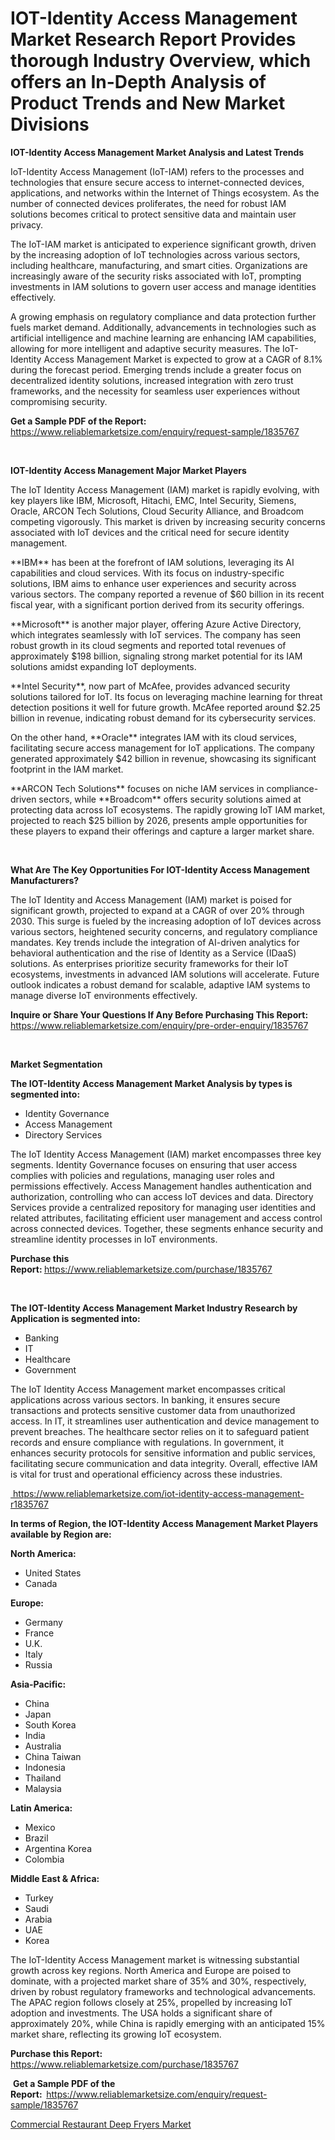 <p><h1>IOT-Identity Access Management Market Research Report Provides thorough Industry Overview, which offers an In-Depth Analysis of Product Trends and New Market Divisions</h1></p><p><strong>IOT-Identity Access Management Market Analysis and Latest Trends</strong></p>
<p><p>IoT-Identity Access Management (IoT-IAM) refers to the processes and technologies that ensure secure access to internet-connected devices, applications, and networks within the Internet of Things ecosystem. As the number of connected devices proliferates, the need for robust IAM solutions becomes critical to protect sensitive data and maintain user privacy. </p><p>The IoT-IAM market is anticipated to experience significant growth, driven by the increasing adoption of IoT technologies across various sectors, including healthcare, manufacturing, and smart cities. Organizations are increasingly aware of the security risks associated with IoT, prompting investments in IAM solutions to govern user access and manage identities effectively.</p><p>A growing emphasis on regulatory compliance and data protection further fuels market demand. Additionally, advancements in technologies such as artificial intelligence and machine learning are enhancing IAM capabilities, allowing for more intelligent and adaptive security measures. The IoT-Identity Access Management Market is expected to grow at a CAGR of 8.1% during the forecast period. Emerging trends include a greater focus on decentralized identity solutions, increased integration with zero trust frameworks, and the necessity for seamless user experiences without compromising security.</p></p>
<p><strong>Get a Sample PDF of the Report:&nbsp;</strong> <a href="https://www.reliablemarketsize.com/enquiry/request-sample/1835767?utm_campaign=1879&utm_medium=2&utm_source=Github&utm_content=ia&utm_term=31122024&utm_id=iot-identity-access-management">https://www.reliablemarketsize.com/enquiry/request-sample/1835767</a></p>
<p>&nbsp;</p>
<p><strong>IOT-Identity Access Management Major Market Players</strong></p>
<p><p>The IoT Identity Access Management (IAM) market is rapidly evolving, with key players like IBM, Microsoft, Hitachi, EMC, Intel Security, Siemens, Oracle, ARCON Tech Solutions, Cloud Security Alliance, and Broadcom competing vigorously. This market is driven by increasing security concerns associated with IoT devices and the critical need for secure identity management.</p><p>**IBM** has been at the forefront of IAM solutions, leveraging its AI capabilities and cloud services. With its focus on industry-specific solutions, IBM aims to enhance user experiences and security across various sectors. The company reported a revenue of $60 billion in its recent fiscal year, with a significant portion derived from its security offerings.</p><p>**Microsoft** is another major player, offering Azure Active Directory, which integrates seamlessly with IoT services. The company has seen robust growth in its cloud segments and reported total revenues of approximately $198 billion, signaling strong market potential for its IAM solutions amidst expanding IoT deployments.</p><p>**Intel Security**, now part of McAfee, provides advanced security solutions tailored for IoT. Its focus on leveraging machine learning for threat detection positions it well for future growth. McAfee reported around $2.25 billion in revenue, indicating robust demand for its cybersecurity services.</p><p>On the other hand, **Oracle** integrates IAM with its cloud services, facilitating secure access management for IoT applications. The company generated approximately $42 billion in revenue, showcasing its significant footprint in the IAM market.</p><p>**ARCON Tech Solutions** focuses on niche IAM services in compliance-driven sectors, while **Broadcom** offers security solutions aimed at protecting data across IoT ecosystems. The rapidly growing IoT IAM market, projected to reach $25 billion by 2026, presents ample opportunities for these players to expand their offerings and capture a larger market share.</p></p>
<p>&nbsp;</p>
<p><strong>What Are The Key Opportunities For IOT-Identity Access Management Manufacturers?</strong></p>
<p><p>The IoT Identity and Access Management (IAM) market is poised for significant growth, projected to expand at a CAGR of over 20% through 2030. This surge is fueled by the increasing adoption of IoT devices across various sectors, heightened security concerns, and regulatory compliance mandates. Key trends include the integration of AI-driven analytics for behavioral authentication and the rise of Identity as a Service (IDaaS) solutions. As enterprises prioritize security frameworks for their IoT ecosystems, investments in advanced IAM solutions will accelerate. Future outlook indicates a robust demand for scalable, adaptive IAM systems to manage diverse IoT environments effectively.</p></p>
<p><strong>Inquire or Share Your Questions If Any Before Purchasing This Report:</strong> <a href="https://www.reliablemarketsize.com/enquiry/pre-order-enquiry/1835767?utm_campaign=1879&utm_medium=2&utm_source=Github&utm_content=ia&utm_term=31122024&utm_id=iot-identity-access-management">https://www.reliablemarketsize.com/enquiry/pre-order-enquiry/1835767</a></p>
<p>&nbsp;</p>
<p><strong>Market Segmentation</strong></p>
<p><strong>The IOT-Identity Access Management Market Analysis by types is segmented into:</strong></p>
<p><ul><li>Identity Governance</li><li>Access Management</li><li>Directory Services</li></ul></p>
<p><p>The IoT Identity Access Management (IAM) market encompasses three key segments. Identity Governance focuses on ensuring that user access complies with policies and regulations, managing user roles and permissions effectively. Access Management handles authentication and authorization, controlling who can access IoT devices and data. Directory Services provide a centralized repository for managing user identities and related attributes, facilitating efficient user management and access control across connected devices. Together, these segments enhance security and streamline identity processes in IoT environments.</p></p>
<p><strong>Purchase this Report:&nbsp;</strong><a href="https://www.reliablemarketsize.com/purchase/1835767?utm_campaign=1879&utm_medium=2&utm_source=Github&utm_content=ia&utm_term=31122024&utm_id=iot-identity-access-management">https://www.reliablemarketsize.com/purchase/1835767</a></p>
<p>&nbsp;</p>
<p><strong>The IOT-Identity Access Management Market Industry Research by Application is segmented into:</strong></p>
<p><ul><li>Banking</li><li>IT</li><li>Healthcare</li><li>Government</li></ul></p>
<p><p>The IoT Identity Access Management market encompasses critical applications across various sectors. In banking, it ensures secure transactions and protects sensitive customer data from unauthorized access. In IT, it streamlines user authentication and device management to prevent breaches. The healthcare sector relies on it to safeguard patient records and ensure compliance with regulations. In government, it enhances security protocols for sensitive information and public services, facilitating secure communication and data integrity. Overall, effective IAM is vital for trust and operational efficiency across these industries.</p></p>
<p><a href="https://www.reliablemarketsize.com/iot-identity-access-management-r1835767?utm_campaign=1879&utm_medium=2&utm_source=Github&utm_content=ia&utm_term=31122024&utm_id=iot-identity-access-management">&nbsp;https://www.reliablemarketsize.com/iot-identity-access-management-r1835767</a></p>
<p><strong>In terms of Region, the IOT-Identity Access Management Market Players available by Region are:</strong></p>
<p>
    <p> <strong> North America: </strong>
        <ul>
            <li>United States</li>
            <li>Canada</li>
        </ul>
        </p> 
    <p> <strong> Europe: </strong>
        <ul>
            <li>Germany</li>
            <li>France</li>
            <li>U.K.</li>
            <li>Italy</li>
            <li>Russia</li>
        </ul>
        </p> 
    <p> <strong> Asia-Pacific: </strong>
        <ul>
            <li>China</li>
            <li>Japan</li>
            <li>South Korea</li>
            <li>India</li>
            <li>Australia</li>
            <li>China Taiwan</li>
            <li>Indonesia</li>
            <li>Thailand</li>
            <li>Malaysia</li>
        </ul>
        </p> 
    <p> <strong> Latin America: </strong>
        <ul>
            <li>Mexico</li>
            <li>Brazil</li>
            <li>Argentina Korea</li>
            <li>Colombia</li>
        </ul>
        </p> 
    <p> <strong> Middle East & Africa: </strong>
        <ul>
            <li>Turkey</li>
            <li>Saudi</li>
            <li>Arabia</li>
            <li>UAE</li>
            <li>Korea</li>
        </ul>
    </p>
    </p>
<p><p>The IoT-Identity Access Management market is witnessing substantial growth across key regions. North America and Europe are poised to dominate, with a projected market share of 35% and 30%, respectively, driven by robust regulatory frameworks and technological advancements. The APAC region follows closely at 25%, propelled by increasing IoT adoption and investments. The USA holds a significant share of approximately 20%, while China is rapidly emerging with an anticipated 15% market share, reflecting its growing IoT ecosystem.</p></p>
<p><strong>Purchase this Report: </strong><a href="https://www.reliablemarketsize.com/purchase/1835767?utm_campaign=1879&utm_medium=2&utm_source=Github&utm_content=ia&utm_term=31122024&utm_id=iot-identity-access-management">https://www.reliablemarketsize.com/purchase/1835767</a></p>
<p>&nbsp;<strong>Get a Sample PDF of the Report:&nbsp;&nbsp;</strong><a href="https://www.reliablemarketsize.com/enquiry/request-sample/1835767?utm_campaign=1879&utm_medium=2&utm_source=Github&utm_content=ia&utm_term=31122024&utm_id=iot-identity-access-management">https://www.reliablemarketsize.com/enquiry/request-sample/1835767</a></p>
<p><strong></strong></p>
<p><p><a href="https://github.com/FassouRP/Market-Research-Report-List-6/blob/main/commercial-restaurant-deep-fryers-market.md?utm_campaign=1879&utm_medium=2&utm_source=Github&utm_content=ia&utm_term=31122024&utm_id=iot-identity-access-management">Commercial Restaurant Deep Fryers Market</a></p></p>